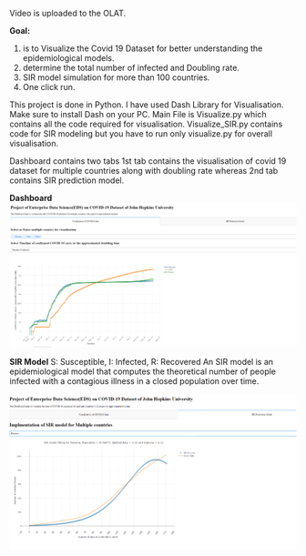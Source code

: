 Video is uploaded to the OLAT.

**Goal:**
1) is to Visualize the Covid 19 Dataset for better understanding the epidemiological models.
2) determine the total number of infected and Doubling rate.
3) SIR model simulation for more than 100 countries.
4) One click run.

This project is done in Python. I have used Dash Library for Visualisation. Make sure to install Dash on your PC.
Main File is Visualize.py which contains all the code required for visualisation. 
Visualize_SIR.py contains code for SIR modeling but you have to run only visualize.py for overall visualisation.

Dashboard contains two tabs 1st tab contains the visualisation of covid 19 dataset for multiple countries along with doubling rate whereas 2nd tab contains SIR prediction model.

**Dashboard**
<img src = "Images/Dashboard1.PNG">

**SIR Model**
S: Susceptible, I: Infected, R: Recovered An SIR model is an epidemiological model that computes the theoretical number of people infected with a contagious illness in a closed population over time.

<img src = "Images/SIR_dashboard.PNG">
